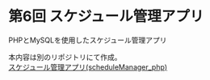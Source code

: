 # 第6回 スケジュール管理アプリ

PHPとMySQLを使用したスケジュール管理アプリ

本内容は別のリポジトリにて作成。  
[スケジュール管理アプリ(scheduleManager_php)](https://github.com/hyouhyan/scheduleManager_php)